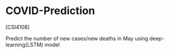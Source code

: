 # COVID-Prediction
[CSI4108]

Predict the number of new cases/new deaths in May using deep-learning(LSTM) model
